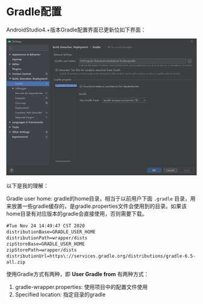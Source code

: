 # Gradle配置

AndroidStudio4.+版本Gradle配置界面已更新位如下界面：

<img src="AndroidStudio.assets/image-20210219095557394.png" alt="image-20210219095557394" style="zoom: 67%;" />

以下是我的理解：

Gradle user home: gradle的home目录，相当于以前用户下面 `.gradle` 目录，用来放置一些gradle缓存的，是gradle.properties文件会使用到的目录。如果该home目录有对应版本的gradle会直接使用，否则需要下载。

```properties
#Tue Nov 24 14:49:47 CST 2020
distributionBase=GRADLE_USER_HOME
distributionPath=wrapper/dists
zipStoreBase=GRADLE_USER_HOME
zipStorePath=wrapper/dists
distributionUrl=https\://services.gradle.org/distributions/gradle-6.5-all.zip
```

使用Gradle方式有两种，即 **User Gradle from** 有两种方式：

1. gradle-wrapper.properties: 使用项目中的配置文件使用
2. Specified location:  指定目录的gradle
